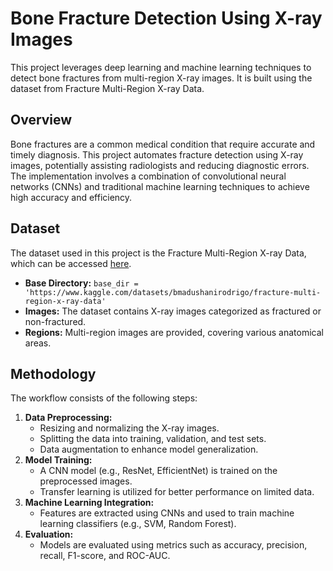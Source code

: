 # Bone Fracture Detection Using X-ray Images

This project leverages deep learning and machine learning techniques to detect bone fractures from multi-region X-ray images. It is built using the dataset from Fracture Multi-Region X-ray Data.

## Overview

Bone fractures are a common medical condition that require accurate and timely diagnosis. This project automates fracture detection using X-ray images, potentially assisting radiologists and reducing diagnostic errors. The implementation involves a combination of convolutional neural networks (CNNs) and traditional machine learning techniques to achieve high accuracy and efficiency.

## Dataset

The dataset used in this project is the Fracture Multi-Region X-ray Data, which can be accessed [here](https://www.kaggle.com/datasets/bmadushanirodrigo/fracture-multi-region-x-ray-data).
- **Base Directory:** `base_dir = 'https://www.kaggle.com/datasets/bmadushanirodrigo/fracture-multi-region-x-ray-data'`
- **Images:** The dataset contains X-ray images categorized as fractured or non-fractured.
- **Regions:** Multi-region images are provided, covering various anatomical areas.

## Methodology

The workflow consists of the following steps:

1. **Data Preprocessing:**
    - Resizing and normalizing the X-ray images.
    - Splitting the data into training, validation, and test sets.
    - Data augmentation to enhance model generalization.
2. **Model Training:**
    - A CNN model (e.g., ResNet, EfficientNet) is trained on the preprocessed images.
    - Transfer learning is utilized for better performance on limited data.
3. **Machine Learning Integration:**
    - Features are extracted using CNNs and used to train machine learning classifiers (e.g., SVM, Random Forest).
4. **Evaluation:**
    - Models are evaluated using metrics such as accuracy, precision, recall, F1-score, and ROC-AUC.

